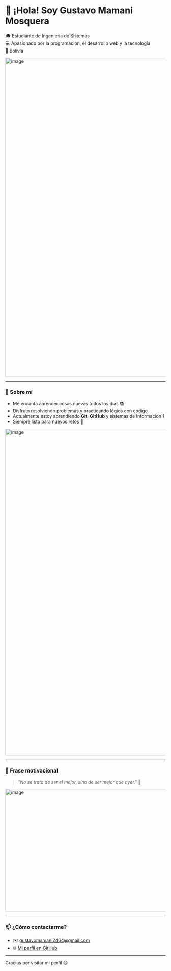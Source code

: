 # 👋 ¡Hola! Soy Gustavo Mamani Mosquera

🎓 Estudiante de Ingeniería de Sistemas  
💻 Apasionado por la programación, el desarrollo web y la tecnología  
📍 Bolivia  

<img width="1500" height="1000" alt="image" src="https://github.com/user-attachments/assets/bcad57bc-8086-4e8f-8e69-c92990d21246" />

---

### 🚀 Sobre mí

- Me encanta aprender cosas nuevas todos los días 📚  
- Disfruto resolviendo problemas y practicando lógica con código  
- Actualmente estoy aprendiendo **Git**, **GitHub** y sistemas de Informacion 1 
- Siempre listo para nuevos retos 💪

<img width="1024" height="1024" alt="image" src="https://github.com/user-attachments/assets/571e0047-cc03-4959-8522-f863c51b1263" />

---

### 🌟 Frase motivacional

> _"No se trata de ser el mejor, sino de ser mejor que ayer."_ 🚀


 <img width="767" height="384" alt="image" src="https://github.com/user-attachments/assets/9e027b69-b3b2-440a-b851-bdf07fbcbd9d" />


---

### 📫 ¿Cómo contactarme?

- ✉️ gustavomamani2464@gmail.com  
- 🌐 [Mi perfil en GitHub](https://github.com/Gustavojdk)

---

Gracias por visitar mi perfil 😊

